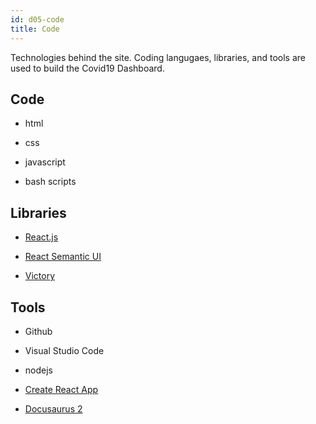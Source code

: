 ```yaml
---
id: d05-code
title: Code
---
```


Technologies behind the site.
Coding langugaes, libraries, and tools are used to build the Covid19 Dashboard.

## Code

- html

- css

- javascript

- bash scripts

## Libraries

- [React.js](https://reactjs.org)

- [React Semantic UI](https://react.semantic-ui.com)

- [Victory](https://formidable.com/open-source/victory/)

## Tools

- Github

- Visual Studio Code

- nodejs

- [Create React App](https://github.com/facebook/create-react-app)

- [Docusaurus 2](https://v2.docusaurus.io/)
